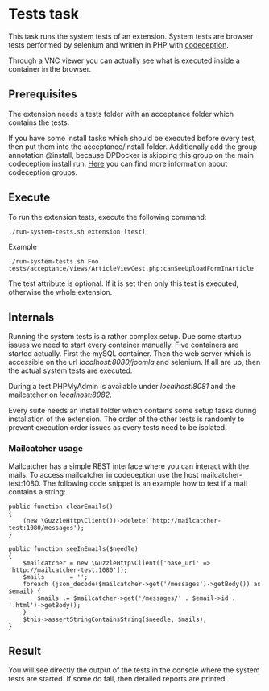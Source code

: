 # Tests task
This task runs the system tests of an extension. System tests are browser tests performed by selenium and written in PHP with [codeception](https://codeception.com).

Through a VNC viewer you can actually see what is executed inside a container in the browser.

## Prerequisites
The extension needs a tests folder with an acceptance folder which contains the tests.

If you  have some install tasks which should be executed before every test, then put them into the acceptance/install folder. Additionally add the group annotation @install, because DPDocker is skipping this group on the main codeception install run. [Here](https://codeception.com/docs/07-AdvancedUsage#Groups) you can find more information about codeception groups.

## Execute
To run the extension tests, execute the following command:

`./run-system-tests.sh extension [test]`

Example

`./run-system-tests.sh Foo tests/acceptance/views/ArticleViewCest.php:canSeeUploadFormInArticle`

The test attribute is optional. If it is set then only this test is executed, otherwise the whole extension.

## Internals
Running the system tests is a rather complex setup. Due some startup issues we need to start every container manually. Five containers are started actually. First the mySQL container. Then the web server which is accessible on the url _localhost:8080/joomla_ and selenium. If all are up, then the actual system tests are executed.

During a test PHPMyAdmin is available under _localhost:8081_ and the mailcatcher on _localhost:8082_.

Every suite needs an install folder which contains some setup tasks during installation of the extension. The order of the other tests is randomly to prevent execution order issues as every tests need to be isolated.

### Mailcatcher usage
Mailcatcher has a simple REST interface where you can interact with the mails. To access mailcatcher in codeception use the host mailcatcher-test:1080. The following code snippet is an example how to test if a mail contains a string:
 
```
public function clearEmails()
{
    (new \GuzzleHttp\Client())->delete('http://mailcatcher-test:1080/messages');
}

public function seeInEmails($needle)
{
    $mailcatcher = new \GuzzleHttp\Client(['base_uri' => 'http://mailcatcher-test:1080']);
    $mails       = '';
    foreach (json_decode($mailcatcher->get('/messages')->getBody()) as $email) {
        $mails .= $mailcatcher->get('/messages/' . $email->id . '.html')->getBody();
    }
    $this->assertStringContainsString($needle, $mails);
}
```

## Result
You will see directly the output of the tests in the console where the system tests are started. If some do fail, then detailed reports are printed.
